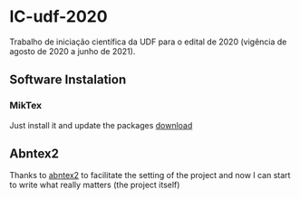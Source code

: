 # IC-udf-2020
 Trabalho de iniciação científica da UDF para o edital de 2020 (vigência de agosto de 2020 a junho de 2021).

 ## Software Instalation
 ### MikTex 
 Just install it and update the packages
[download](https://miktex.org/download)

 ## Abntex2
 Thanks to [abntex2](http://www.abntex.net.br/) to facilitate the setting of the project and now I can start to write what really matters (the project itself)
